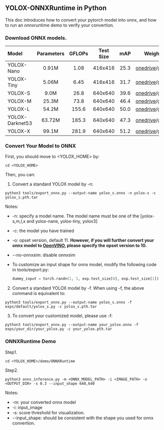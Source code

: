 ## YOLOX-ONNXRuntime in Python

This doc introduces how to convert your pytorch model into onnx, and how to run an onnxruntime demo to verify your convertion.

### Download ONNX models.
| Model | Parameters | GFLOPs | Test Size | mAP | Weights |
|:------| :----: | :----: | :---: | :---: | :---: |
|  YOLOX-Nano |  0.91M  | 1.08 | 416x416 | 25.3 | [onedrive](https://megvii-my.sharepoint.cn/:u:/g/personal/gezheng_megvii_com/EfAGwvevU-lNhW5OqFAyHbwBJdI_7EaKu5yU04fgF5BU7w?e=gvq4hf)/[github](https://github.com/Megvii-BaseDetection/storage/releases/download/0.0.1/yolox_nano.onnx) |
|  YOLOX-Tiny | 5.06M     | 6.45 | 416x416 |31.7 | [onedrive](https://megvii-my.sharepoint.cn/:u:/g/personal/gezheng_megvii_com/EVigCszU1ilDn-MwLwHCF1ABsgTy06xFdVgZ04Yyo4lHVA?e=hVKiCw)/[github](https://github.com/Megvii-BaseDetection/storage/releases/download/0.0.1/yolox_tiny.onnx) |
|  YOLOX-S | 9.0M | 26.8 | 640x640 |39.6 | [onedrive](https://megvii-my.sharepoint.cn/:u:/g/personal/gezheng_megvii_com/Ec0L1d1x2UtIpbfiahgxhtgBZVjb1NCXbotO8SCOdMqpQQ?e=siyIsK)/[github](https://github.com/Megvii-BaseDetection/storage/releases/download/0.0.1/yolox_s.onnx) |
|  YOLOX-M | 25.3M | 73.8 | 640x640 |46.4 | [onedrive](https://megvii-my.sharepoint.cn/:u:/g/personal/gezheng_megvii_com/ERUKlQe-nlxBoTKPy1ynbxsBmAZ_h-VBEV-nnfPdzUIkZQ?e=hyQQtl)/[github](https://github.com/Megvii-BaseDetection/storage/releases/download/0.0.1/yolox_m.onnx) |
|  YOLOX-L | 54.2M | 155.6 | 640x640 |50.0 | [onedrive](https://megvii-my.sharepoint.cn/:u:/g/personal/gezheng_megvii_com/ET5w926jCA5GlVfg9ixB4KEBiW0HYl7SzaHNRaRG9dYO_A?e=ISmCYX)/[github](https://github.com/Megvii-BaseDetection/storage/releases/download/0.0.1/yolox_l.onnx) |
|  YOLOX-Darknet53| 63.72M | 185.3 | 640x640 |47.3 | [onedrive](https://megvii-my.sharepoint.cn/:u:/g/personal/gezheng_megvii_com/ESArloSW-MlPlLuemLh9zKkBdovgweKbfu4zkvzKAp7pPQ?e=f81Ikw)/[github](https://github.com/Megvii-BaseDetection/storage/releases/download/0.0.1/yolox_darknet53.onnx) |
|  YOLOX-X | 99.1M | 281.9 | 640x640 |51.2 | [onedrive](https://megvii-my.sharepoint.cn/:u:/g/personal/gezheng_megvii_com/ERjqoeMJlFdGuM3tQfXQmhABmGHlIHydWCwhlugeWLE9AA)/[github](https://github.com/Megvii-BaseDetection/storage/releases/download/0.0.1/yolox.onnx) |


### Convert Your Model to ONNX

First, you should move to <YOLOX_HOME> by:
```shell
cd <YOLOX_HOME>
```
Then, you can:

1. Convert a standard YOLOX model by -n:
```shell
python3 tools/export_onnx.py --output-name yolox_s.onnx -n yolox-s -c yolox_s.pth.tar
```
Notes:
* -n: specify a model name. The model name must be one of the [yolox-s,m,l,x and yolox-nane, yolox-tiny, yolov3]
* -c: the model you have trained
* -o: opset version, default 11. **However, if you will further convert your onnx model to [OpenVINO](../OpenVINO/), please specify the opset version to 10.**
* --no-onnxsim: disable onnxsim
* To customize an input shape for onnx model,  modify the following code in tools/export.py:

    ```python
    dummy_input = torch.randn(1, 3, exp.test_size[0], exp.test_size[1])
    ```

2. Convert a standard YOLOX model by -f. When using -f, the above command is equivalent to:

```shell
python3 tools/export_onnx.py --output-name yolox_s.onnx -f exps/default/yolox_s.py -c yolox_s.pth.tar
```

3. To convert your customized model, please use -f:

```shell
python3 tools/export_onnx.py --output-name your_yolox.onnx -f exps/your_dir/your_yolox.py -c your_yolox.pth.tar
```

### ONNXRuntime Demo

Step1.
```shell
cd <YOLOX_HOME>/demo/ONNXRuntime
```

Step2. 
```shell
python3 onnx_inference.py -m <ONNX_MODEL_PATH> -i <IMAGE_PATH> -o <OUTPUT_DIR> -s 0.3 --input_shape 640,640
```
Notes:
* -m: your converted onnx model
* -i: input_image
* -s: score threshold for visualization.
* --input_shape: should be consistent with the shape you used for onnx convertion.
